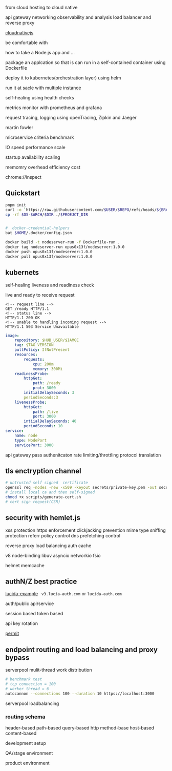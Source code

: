from cloud hosting to cloud native

api gateway
networking
observability and analysis
load balancer and reverse proxy

[cloudnativejs](https://cloudnativejs.io/)

be comfortable with

how to take a Node.js app and ...

package an applcation so that is can run in a self-contained container using Dockerfile

deploy it to kubernetes(orchestration layer) using helm

run it at sacle with multiple instance

self-healing using health checks

metrics monitor with prometheus and grafana

request tracing, logging using openTracing, Zipkin and Jaeger

martin fowler

microservice criteria benchmark

IO speed
performance
scale

startup
availability
scaling

memomry overhead
efficiency
cost

chrome://inspect

## Quickstart

```bash
pnpm init
curl -o `https://raw.githubusercontent.com/$USER/$REPO/refs/heads/${BRANCH}/$FILE`
cp -rf $OS-$ARCH/$DIR ./$PROEJCT_DIR
```

```bash

#  docker-credential-helpers
bat $HOME/.docker/config.json

docker build -t nodeserver-run -f Dockerfile-run .
docker tag nodeserver-run opus0x13f/nodeserver:1.0.0
docker push opus0x13f/nodeserver:1.0.0
docker pull opus0x13f/nodeserver:1.0.0

```

## kubernets

self-healing
liveness and readiness check

live and ready to receive request

```http
<!-- request line -->
GET /ready HTTP/1.1
<!-- status line -->
HTTP/1.1 200 OK
<!-- unable to handling incoming request -->
HTTP/1.1 503 Service Unavailable
```

```yml values.yaml
image:
    repository: $HUB_USER/$IAMGE
    tag: $TAG_VERSION
    pullPolicy: IfNotPresent
    resources:
        requests:
            cpu: 200m
            memory: 300Mi
    readinessProbe:
        httpGet:
            path: /ready
            prot: 3000
        initialDelaySeconds: 3
        periodSeconds:3
    livenessProbe:
        httpGet:
            path: /live
            port: 3000
        intiialDelaySeconds: 40
        periodSeconds: 10
service:
    name: node
    type: NodePort
    servicePort: 3000

```

api gateway
pass authenitcaton
rate limiting/throttling
protocol translation

## tls enctryption channel

```bash
# untrusted self signed  certificate
openssl req -nodes -new -x509 -keyout secrets/private-key.pem -out secrets/certificate.pem -days 7 -config secrets/san.cnf
# install local ca and then self-signed
chmod +x scripts/generate-cert.sh
# cert sign request(CSR)
```

## security with hemlet.js

xss protection
https enforcement
clickjacking prevention
mime type sniffing protection
referr policy control
dns prefetching control

reverse proxy
load balancing
auth
cache

v8 node-binding
libuv asyncio networkio fsio

helmet
memcache

## authN/Z best practice

[lucida-example](https://github.com/orgs/lucia-auth/repositories?q=astro)
` v3.lucia-auth.com` or `lucida-auth.com`

auth/public api/service

session based
token based

api key rotation

[permit](https://www.permit.io/)

## endpoint routing and load balancing and proxy bypass

serverpool
mulit-thread work distribution

```bash
# benchmark test
# tcp connection = 100
# worker thread = 6
autocannon --connections 100 --duration 10 https://localhost:3000
```

serverpool loadbalancing

### routing schema

header-based
path-based
query-based
http method-base
host-based
content-based

development setup

QA/stage environment

product environment
